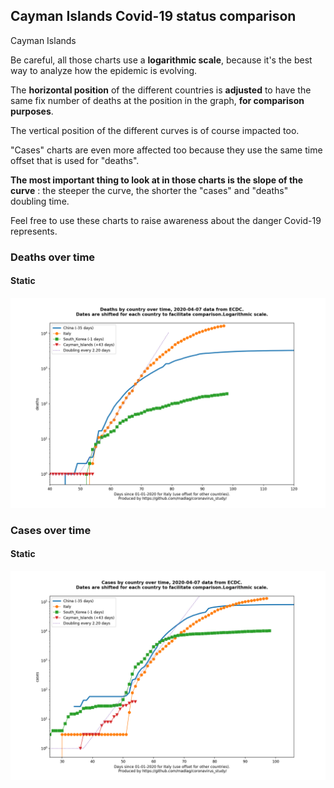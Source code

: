 ## Cayman Islands Covid-19 status comparison 

Cayman Islands



Be careful, all those charts use a **logarithmic scale**, because it's the best way to analyze how the epidemic is evolving.
 
The **horizontal position** of the different countries is **adjusted** to have the same fix number of deaths at the position in the graph, **for comparison purposes**.

The vertical position of the different curves is of course impacted too.

"Cases" charts are even more affected too because they use the same time offset that is used for "deaths".

**The most important thing to look at in those charts is the slope of the curve** : the steeper the curve, the shorter the "cases" and "deaths" doubling time.

Feel free to use these charts to raise awareness about the danger Covid-19 represents. 


 
### Deaths over time
 
#### Static
![Cayman Islands covid-19 deaths static chart](https://raw.githubusercontent.com/madlag/coronavirus_study/master/notebooks/graphs/2020-04-07/countries/Cayman_Islands/2020-04-07_Cayman_Islands_deaths.png "Cayman Islands covid-19 deaths static chart")   

 
### Cases over time
 
#### Static
![Cayman Islands covid-19 cases static chart](https://raw.githubusercontent.com/madlag/coronavirus_study/master/notebooks/graphs/2020-04-07/countries/Cayman_Islands/2020-04-07_Cayman_Islands_cases.png "Cayman Islands covid-19 cases static chart")   

